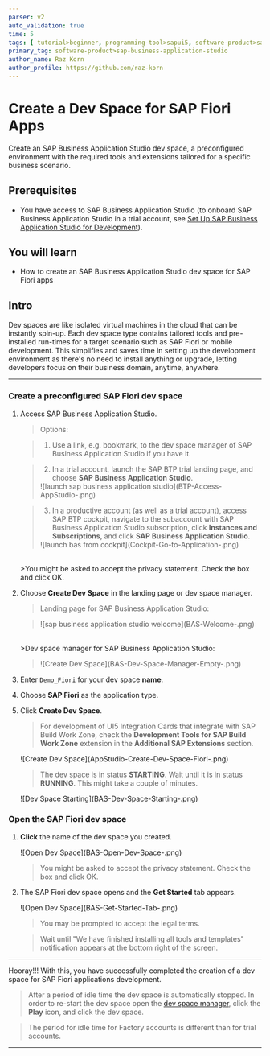 ```yaml
---
parser: v2
auto_validation: true
time: 5
tags: [ tutorial>beginner, programming-tool>sapui5, software-product>sap-fiori, software-product>sap-business-technology-platform, software-product>sap-btp--cloud-foundry-environment]
primary_tag: software-product>sap-business-application-studio
author_name: Raz Korn
author_profile: https://github.com/raz-korn
---
```


# Create a Dev Space for SAP Fiori Apps
<!-- description --> Create an SAP Business Application Studio dev space, a preconfigured environment with the required tools and extensions tailored for a specific business scenario.

## Prerequisites
  - You have access to SAP Business Application Studio (to onboard SAP Business Application Studio in a trial account, see [Set Up SAP Business Application Studio for Development](appstudio-onboarding)).


## You will learn
  - How to create an SAP Business Application Studio dev space for SAP Fiori apps

## Intro
Dev spaces are like isolated virtual machines in the cloud that can be instantly spin-up. Each dev space type contains tailored tools and pre-installed run-times for a target scenario such as SAP Fiori or mobile development. This simplifies and saves time in setting up the development environment as there's no need to install anything or upgrade, letting developers focus on their business domain, anytime, anywhere.

---

### Create a preconfigured SAP Fiori dev space


1. Access SAP Business Application Studio.

    >Options:

    >1. Use a link, e.g. bookmark, to the dev space manager of SAP Business Application Studio if you have it.

    >2. In a trial account, launch the SAP BTP trial landing page, and choose **SAP Business Application Studio**.
    ><!-- border -->![launch sap business application studio](BTP-Access-AppStudio-.png)

    >3. In a productive account (as well as a trial account), access SAP BTP cockpit, navigate to the subaccount with SAP Business Application Studio subscription, click **Instances and Subscriptions**, and click **SAP Business Application Studio**.
    ><!-- border -->![launch bas from cockpit](Cockpit-Go-to-Application-.png)

    <br>
    >You might be asked to accept the privacy statement. Check the box and click OK.


2. Choose **Create Dev Space** in the landing page or dev space manager.

    >Landing page for SAP Business Application Studio:

    ><!-- border -->![sap business application studio welcome](BAS-Welcome-.png)

    <br>
    >Dev space manager for SAP Business Application Studio:

    ><!-- border -->![Create Dev Space](BAS-Dev-Space-Manager-Empty-.png)

2. Enter `Demo_Fiori` for your dev space **name**.

3. Choose **SAP Fiori** as the application type.

4. Click **Create Dev Space**.

    >For development of UI5 Integration Cards that integrate with SAP Build Work Zone, check the **Development Tools for SAP Build Work Zone** extension in the **Additional SAP Extensions** section.

    <!-- border -->![Create Dev Space](AppStudio-Create-Dev-Space-Fiori-.png)

    >The dev space is in status **STARTING**. Wait until it is in status **RUNNING**. This might take a couple of minutes.

    <!-- border -->![Dev Space Starting](BAS-Dev-Space-Starting-.png)



### Open the SAP Fiori dev space


1. **Click** the name of the dev space you created.

    <!-- border -->![Open Dev Space](BAS-Open-Dev-Space-.png)

    >You might be asked to accept the privacy statement. Check the box and click OK.


2. The SAP Fiori dev space opens and the **Get Started** tab appears.

    <!-- border -->![Open Dev Space](BAS-Get-Started-Tab-.png)

    >You may be prompted to accept the legal terms.

    >Wait until "We have finished installing all tools and templates" notification appears at the bottom right of the screen.



---

Hooray!!! With this, you have successfully completed the creation of a dev space for SAP Fiori applications development.

>After a period of idle time the dev space is automatically stopped. In order to re-start the dev space open the [dev space manager](https://triallink.eu10.trial.applicationstudio.cloud.sap/), click the **Play** icon, and click the dev space.

>The period for idle time for Factory accounts is different than for trial accounts.

---
